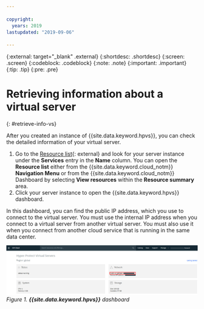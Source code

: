 ```yaml
---

copyright:
  years: 2019
lastupdated: "2019-09-06"

---
```


{:external: target="_blank" .external}
{:shortdesc: .shortdesc}
{:screen: .screen}
{:codeblock: .codeblock}
{:note: .note}
{:important: .important}
{:tip: .tip}
{:pre: .pre}

# Retrieving information about a virtual server
{: #retrieve-info-vs}

After you created an instance of {{site.data.keyword.hpvs}}, you can check the detailed information of your virtual server.

1. Go to the [Resource list](https://cloud.ibm.com/resources){: external} and look for your server instance under the **Services** entry in the **Name** column. You can open the **Resource list** either from the {{site.data.keyword.cloud_notm}} **Navigation Menu** or from the {{site.data.keyword.cloud_notm}} Dashboard by selecting **View resources** within the **Resource summary** area.  
2. Click your server instance to open the {{site.data.keyword.hpvs}} dashboard.

In this dashboard, you can find the public IP address, which you use to connect to the virtual server.
You must use the internal IP address when you connect to a virtual server from another virtual server. You must also use it when you connect from another cloud service that is running in the same data center.   

![**{{site.data.keyword.hpvs}}** dashboard\label{f_retrieve_info_1}](image/hpvs_instance.jpg "**{{site.data.keyword.hpvs}}** dashboard")
*Figure 1. **{{site.data.keyword.hpvs}}** dashboard*
